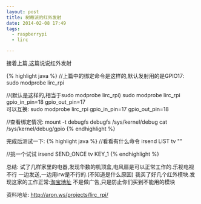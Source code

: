 ```yaml
---
layout: post
title: 树莓派的红外发射
date: 2014-02-08 17:49
tags:
  - raspberrypi
  - lirc

---
```

接着上篇,这篇说说红外发射

{% highlight java %}
//上篇中的绑定命令是这样的,默认发射用的是GPIO17:
sudo modprobe lirc_rpi

//(默认是这样的,相当于sudo modprobe lirc_rpi)
sudo modprobe lirc_rpi gpio_in_pin=18 gpio_out_pin=17  
可以互换:
sudo modprobe lirc_rpi gpio_in_pin=17 gpio_out_pin=18

//查看绑定情况:
mount -t debugfs debugfs /sys/kernel/debug
cat /sys/kernel/debug/gpio 
{% endhighlight %}


完成后测试一下:
{% highlight java %}
//看看有什么命令
irsend LIST tv &quot;&quot;

//挑一个试试
irsend SEND_ONCE tv KEY_1
{% endhighlight %}

总结:
试了几样家里的电器,发现华数的机顶盒,电风扇是可以正常工作的.乐视电视不行
一边发送,一边用irw是不行的.(不知道是什么原因)
我买了好几个红外模块.发现这家的工作正常:<a href="http://ywrobot.taobao.com/" title="淘宝地址" target="_blank">淘宝地址</a>
不是做广告,只是防止你们买到不能用的模块


资料地址:
<a href="http://aron.ws/projects/lirc_rpi/" title="http://aron.ws/projects/lirc_rpi/" target="_blank">http://aron.ws/projects/lirc_rpi/</a>
